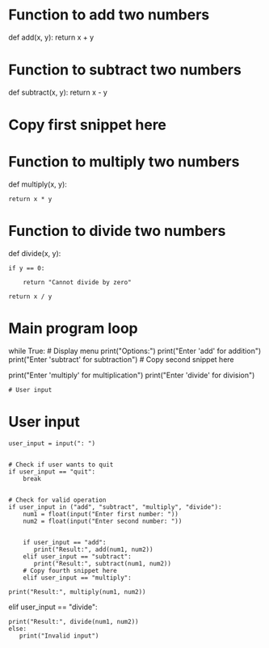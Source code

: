 # Function to add two numbers
def add(x, y):
    return x + y


# Function to subtract two numbers
def subtract(x, y):
    return x - y


# Copy first snippet here
# Function to multiply two numbers

def multiply(x, y):

    return x * y


# Function to divide two numbers

def divide(x, y):

    if y == 0:

        return "Cannot divide by zero"

    return x / y


# Main program loop
while True:
    # Display menu
   print("Options:")
   print("Enter 'add' for addition")
   print("Enter 'subtract' for subtraction")
    # Copy second snippet here
    
  print("Enter 'multiply' for multiplication")
  print("Enter 'divide' for division")



    # User input
   # User input
    user_input = input(": ")


    # Check if user wants to quit
    if user_input == "quit":
        break


    # Check for valid operation
    if user_input in ("add", "subtract", "multiply", "divide"):
        num1 = float(input("Enter first number: "))
        num2 = float(input("Enter second number: "))


        if user_input == "add":
           print("Result:", add(num1, num2))
        elif user_input == "subtract":
           print("Result:", subtract(num1, num2))
        # Copy fourth snippet here
        elif user_input == "multiply":

	print("Result:", multiply(num1, num2))

elif user_input == "divide":

	print("Result:", divide(num1, num2))
    else:
       print("Invalid input")
